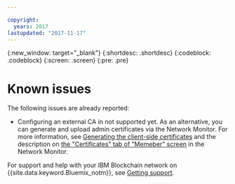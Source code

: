 ```yaml
---

copyright:
  years: 2017
lastupdated: "2017-11-17"
---
```


{:new_window: target="_blank"}
{:shortdesc: .shortdesc}
{:codeblock: .codeblock}
{:screen: .screen}
{:pre: .pre}


# Known issues

The following issues are already reported:
- Configuring an external CA in not supported yet.  As an alternative, you can generate and upload admin certificates via the Network Monitor. For more information, see [Generating the client-side certificates](v10_application.html#generating-the-client-side-certificates) and the description on [the "Certificates" tab of "Memeber" screen](v10_dashboard.html#members) in the Network Monitor.

For support and help with your IBM Blockchain network on {{site.data.keyword.Bluemix_notm}}, see [Getting support](ibmblockchain_support.html).
